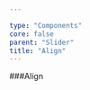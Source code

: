 ```yaml
---

type: "Components"
core: false
parent: "Slider"
title: "Align"
---
```


###Align

<demo>
  <demovanilla src="vanilla/demos/slider/align-center">
  </demovanilla>
</demo>

<demo>
  <demovanilla src="vanilla/demos/slider/align-left">
  </demovanilla>
</demo>

<demo>
  <demovanilla src="vanilla/demos/slider/align-right">
  </demovanilla>
</demo>
